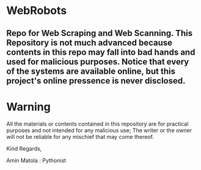 # WebRobots
Repo for Web Scraping and Web Scanning. This Repository is not much advanced because contents in this repo may fall into bad hands and used for malicious purposes.
Notice that every of the systems are available online, but this project's online pressence is never disclosed.
---------------------------------------------------------------------
# Warning
All the materials or contents contained in this repository are for practical purposes and not intended for any malicious use;
The writer or the owner will not be reliable for any mischief that may come thereof.

Kind Regards,

Amin Matola : Pythonist
